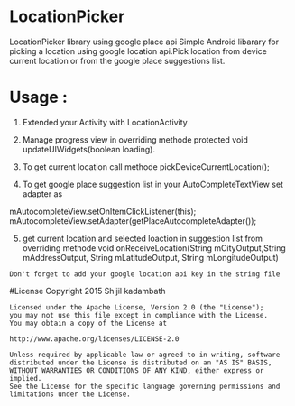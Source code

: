 # LocationPicker
LocationPicker library using google place api
Simple Android libarary for picking a location using google location api.Pick location from device current location or from the google place suggestions list.


# Usage :
  1. Extended your Activity with LocationActivity
  2. Manage progress view in overriding methode protected void      	updateUIWidgets(boolean loading).

  3. To get current location call methode pickDeviceCurrentLocation();
   4. To get google place suggestion list in your 	AutoCompleteTextView set adapter as

mAutocompleteView.setOnItemClickListener(this);
mAutocompleteView.setAdapter(getPlaceAutocompleteAdapter());


   5. get current location and selected loaction in suggestion list from overriding methode void onReceiveLocation(String mCityOutput,String mAddressOutput, String mLatitudeOutput, String mLongitudeOutput)



	
	Don't forget to add your google location api key in the string file
#License
 	Copyright 2015 Shijil kadambath

	Licensed under the Apache License, Version 2.0 (the "License");
	you may not use this file except in compliance with the License.
	You may obtain a copy of the License at

	http://www.apache.org/licenses/LICENSE-2.0

	Unless required by applicable law or agreed to in writing, software
	distributed under the License is distributed on an "AS IS" BASIS,
	WITHOUT WARRANTIES OR CONDITIONS OF ANY KIND, either express or implied.
	See the License for the specific language governing permissions and
	limitations under the License.
